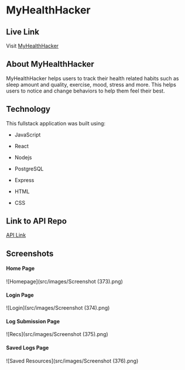 # MyHealthHacker

## Live Link

Visit [MyHealthHacker](https://myhealthhacker.vercel.app)

## About MyHealthHacker

MyHealthHacker helps users to track their health related habits such as sleep amount and quality, exercise, mood, stress and more. This helps users to notice and change behaviors to help them feel their best. 

## Technology

This fullstack application was built using:

- JavaScript

- React

- Nodejs

- PostgreSQL

- Express

- HTML

- CSS

## Link to API Repo

[API Link](https://github.com/julialj95/myhealthhacker-api)

## Screenshots

#### Home Page

![Homepage](src/images/Screenshot (373).png)

#### Login Page

![Login](src/images/Screenshot (374).png)

#### Log Submission Page

![Recs](src/images/Screenshot (375).png)

#### Saved Logs Page

![Saved Resources](src/images/Screenshot (376).png)

